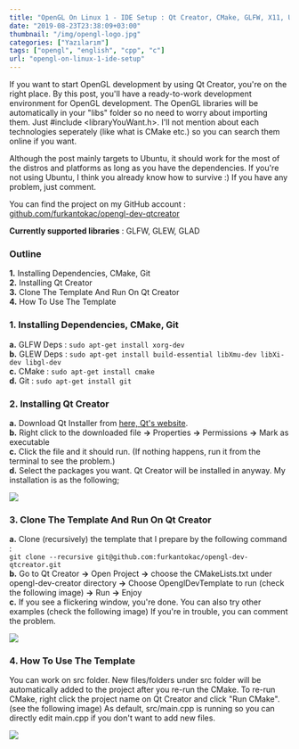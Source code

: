 ```yaml
---
title: "OpenGL On Linux 1 - IDE Setup : Qt Creator, CMake, GLFW, X11, Ubuntu"
date: "2019-08-23T23:38:09+03:00"
thumbnail: "/img/opengl-logo.jpg"
categories: ["Yazılarım"]
tags: ["opengl", "english", "cpp", "c"]
url: "opengl-on-linux-1-ide-setup"
---
```


If you want to start OpenGL development by using Qt Creator, you're on the right place. By this post, you'll have a ready-to-work development environment for OpenGL development. The OpenGL libraries will be automatically in your "libs" folder so no need to worry about importing them. Just #include &lt;libraryYouWant.h>. I'll not mention about each technologies seperately (like what is CMake etc.) so you can search them online if you want.

Although the post mainly targets to Ubuntu, it should work for the most of the distros and platforms as long as you have the dependencies. If you're not using Ubuntu, I think you already know how to survive :) If you have any problem, just comment.

You can find the project on my GitHub account : <a href="https://github.com/furkantokac/opengl-dev-qtcreator">github.com/furkantokac/opengl-dev-qtcreator</a>

**Currently supported libraries** : GLFW, GLEW, GLAD

### Outline
**1.** Installing Dependencies, CMake, Git
</br>**2.** Installing Qt Creator
</br>**3.** Clone The Template And Run On Qt Creator
</br>**4.** How To Use The Template

### 1. Installing Dependencies, CMake, Git
**a.** GLFW Deps : `sudo apt-get install xorg-dev`
</br>**b.** GLEW Deps : `sudo apt-get install build-essential libXmu-dev libXi-dev libgl-dev`
</br>**c.** CMake : `sudo apt-get install cmake`
</br>**d.** Git : `sudo apt-get install git`

### 2. Installing Qt Creator
**a.** Download Qt Installer from <a href="https://www.qt.io/download-qt-installer">here, Qt's website</a>.
</br>**b.** Right click to the downloaded file **->** Properties **->** Permissions **->** Mark as executable
</br>**c.** Click the file and it should run. (If nothing happens, run it from the terminal to see the problem.)
</br>**d.** Select the packages you want. Qt Creator will be installed in anyway. My installation is as the following;

![ ](/img/qt-installation-packages.png#center)

### 3. Clone The Template And Run On Qt Creator
**a.** Clone (recursively) the template that I prepare by the following command : </br>`git clone --recursive git@github.com:furkantokac/opengl-dev-qtcreator.git`
</br>**b.** Go to Qt Creator **->** Open Project **->** choose the CMakeLists.txt under opengl-dev-creator directory **->** Choose OpenglDevTemplate to run (check the following image) **->** Run **->** Enjoy
</br>**c.** If you see a flickering window, you're done. You can also try other examples (check the following image) If you're in trouble, you can comment the problem.

![ ](/img/qtcreator-run-glfw-examples.png#center)

### 4. How To Use The Template
You can work on src folder. New files/folders under src folder will be automatically added to the project after you re-run the CMake. To re-run CMake, right click the project name on Qt Creator and click "Run CMake". (see the following image) As default, src/main.cpp is running so you can directly edit main.cpp if you don't want to add new files.

![ ](/img/qtcreator-run-cmake.png#center)
